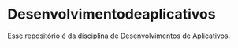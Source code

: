 # Desenvolvimentodeaplicativos
Esse repositório é da disciplina de Desenvolvimentos de Aplicativos.
